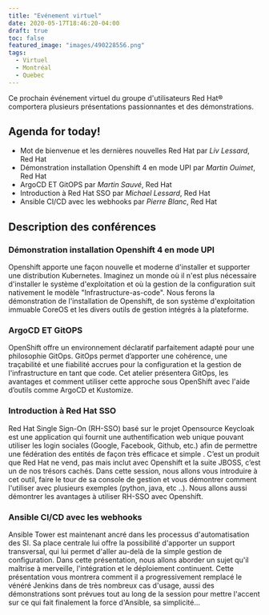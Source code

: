 ```yaml
---
title: "Evénement virtuel"
date: 2020-05-17T18:46:20-04:00
draft: true
toc: false
featured_image: "images/490228556.png"
tags:
  - Virtuel
  - Montréal
  - Quebec
---
```



Ce prochain événement virtuel du groupe d'utilisateurs Red Hat® comportera plusieurs présentations passionnantes et des démonstrations.  

## Agenda for today! <there was a mistake here > 

- Mot de bienvenue et les dernières nouvelles Red Hat par *Liv Lessard*, Red Hat
- Démonstration installation Openshift 4 en mode UPI par *Martin Ouimet*, Red Hat
- ArgoCD ET GitOPS par *Martin Sauvé*, Red Hat
- Introduction à Red Hat SSO par *Michael Lessard*, Red Hat
- Ansible CI/CD avec les webhooks par *Pierre Blanc*, Red Hat


## Description des conférences 

### Démonstration installation Openshift 4 en mode UPI
Openshift apporte une façon nouvelle et moderne d'installer et supporter une distribution Kubernetes. Imaginez un monde où il n'est plus nécessaire d'installer le système d'exploitation et où la gestion de la configuration suit nativement le modèle "Infrastructure-as-code". Nous ferons la démonstration de l'installation de Openshift, de son système d'exploitation immuable CoreOS et les divers outils de gestion intégrés à la plateforme.

### ArgoCD ET GitOPS 
OpenShift offre un environnement déclaratif parfaitement adapté pour une philosophie GitOps. GitOps permet d’apporter une cohérence, une traçabilité et une fiabilité accrues pour la configuration et la gestion de l'infrastructure en tant que code.  Cet atelier présentera GitOps, les avantages et comment utiliser cette approche sous OpenShift avec l'aide d’outils comme ArgoCD et Kustomize.

### Introduction à Red Hat SSO
Red Hat Single Sign-On (RH-SSO) basé sur le projet Opensource Keycloak est une application qui fournit une authentification web unique pouvant utiliser les login sociales (Google, Facebook, Github, etc.) afin de permettre une fédération des entités de façon très efficace et simple . C’est un produit que Red Hat ne vend, pas mais inclut avec Openshift et la suite JBOSS, c’est un de nos trésors cachés. Dans cette session, nous allons vous introduire à cet outil, faire le tour de sa console de gestion et vous démontrer comment l'utiliser avec plusieurs exemples (python, java, etc ..).  Nous allons aussi démontrer les avantages à utiliser RH-SSO avec Openshift.

### Ansible CI/CD avec les webhooks
Ansible Tower est maintenant ancré dans les processus d'automatisation des SI. Sa place centrale lui offre la possibilité d'apporter un support transversal, qui lui permet d'aller au-delà de la simple gestion de configuration. Dans cette présentation, nous allons aborder un sujet qu'il maîtrise à merveille, l'intégration et le déploiement continuent. Cette présentation vous montrera comment il a progressivement remplacé le vénéré Jenkins dans de très nombreux cas d'usage, aussi des démonstrations sont prévues tout au long de la session pour mettre l'accent sur ce qui fait finalement la force d'Ansible, sa simplicité...
